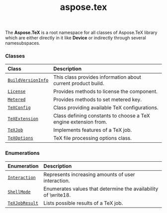 ﻿---
title: aspose.tex
second_title: Aspose.TeX for Python via .NET API References
description: 
type: docs
weight: 10
url: /python-net/aspose.tex/
is_root: false
---

The **Aspose.TeX**  is a root namespace for all classes of Aspose.TeX library which are either directly in it like **Device**  or indirectly through several namesubspaces.

### Classes
| Class | Description |
| :- | :- |
| [`BuildVersionInfo`](/tex/python-net/aspose.tex/buildversioninfo) | This class provides information about current product build. |
| [`License`](/tex/python-net/aspose.tex/license) | Provides methods to license the component. |
| [`Metered`](/tex/python-net/aspose.tex/metered) | Provides methods to set metered key. |
| [`TeXConfig`](/tex/python-net/aspose.tex/texconfig) | Class providing available TeX configurations. |
| [`TeXExtension`](/tex/python-net/aspose.tex/texextension) | Class defining constants to choose a TeX engine extension from. |
| [`TeXJob`](/tex/python-net/aspose.tex/texjob) | Implements features of a TeX job. |
| [`TeXOptions`](/tex/python-net/aspose.tex/texoptions) | TeX file processing options class. |


### Enumerations
| Enumeration | Description |
| :- | :- |
| [`Interaction`](/tex/python-net/aspose.tex/interaction) | Represents increasing amounts of user interaction. |
| [`ShellMode`](/tex/python-net/aspose.tex/shellmode) | Enumerates values that determine the availability of \write18. |
| [`TeXJobResult`](/tex/python-net/aspose.tex/texjobresult) | Lists possible results of a TeX job. |


